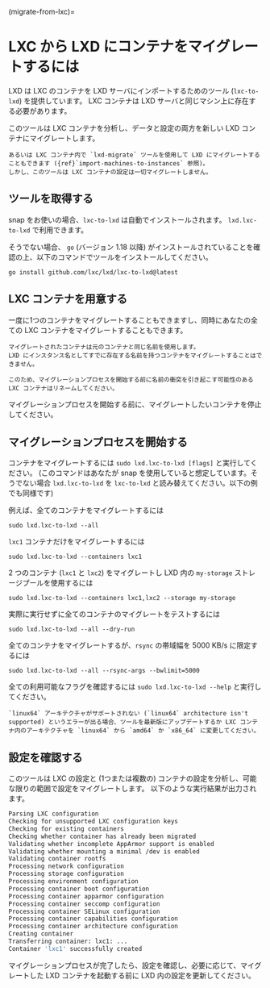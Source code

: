 (migrate-from-lxc)=
# LXC から LXD にコンテナをマイグレートするには

LXD は LXC のコンテナを LXD サーバにインポートするためのツール (`lxc-to-lxd`) を提供しています。
LXC コンテナは LXD サーバと同じマシン上に存在する必要があります。

このツールは LXC コンテナを分析し、データと設定の両方を新しい LXD コンテナにマイグレートします。

```{note}
あるいは LXC コンテナ内で `lxd-migrate` ツールを使用して LXD にマイグレートすることもできます ({ref}`import-machines-to-instances` 参照)。
しかし、このツールは LXC コンテナの設定は一切マイグレートしません。
```

## ツールを取得する

snap をお使いの場合、`lxc-to-lxd` は自動でインストールされます。
`lxd.lxc-to-lxd` で利用できます。

そうでない場合、 `go` (バージョン 1.18 以降) がインストールされていることを確認の上、以下のコマンドでツールをインストールしてください。

    go install github.com/lxc/lxd/lxc-to-lxd@latest

## LXC コンテナを用意する

一度に1つのコンテナをマイグレートすることもできますし、同時にあなたの全ての LXC コンテナをマイグレートすることもできます。

```{note}
マイグレートされたコンテナは元のコンテナと同じ名前を使用します。
LXD にインスタンス名としてすでに存在する名前を持つコンテナをマイグレートすることはできません。

このため、マイグレーションプロセスを開始する前に名前の衝突を引き起こす可能性のある LXC コンテナはリネームしてください。
```

マイグレーションプロセスを開始する前に、マイグレートしたいコンテナを停止してください。

## マイグレーションプロセスを開始する

コンテナをマイグレートするには `sudo lxd.lxc-to-lxd [flags]` と実行してください。
(このコマンドはあなたが snap を使用していると想定しています。そうでない場合 `lxd.lxc-to-lxd` を `lxc-to-lxd` と読み替えてください。以下の例でも同様です)

例えば、全てのコンテナをマイグレートするには

    sudo lxd.lxc-to-lxd --all

`lxc1` コンテナだけをマイグレートするには

    sudo lxd.lxc-to-lxd --containers lxc1

2 つのコンテナ (`lxc1` と `lxc2`) をマイグレートし LXD 内の `my-storage` ストレージプールを使用するには 

    sudo lxd.lxc-to-lxd --containers lxc1,lxc2 --storage my-storage

実際に実行せずに全てのコンテナのマイグレートをテストするには

    sudo lxd.lxc-to-lxd --all --dry-run

全てのコンテナをマイグレートするが、`rsync` の帯域幅を 5000 KB/s に限定するには

    sudo lxd.lxc-to-lxd --all --rsync-args --bwlimit=5000

全ての利用可能なフラグを確認するには `sudo lxd.lxc-to-lxd --help` と実行してください。

```{note}
`linux64` アーキテクチャがサポートされない (`linux64` architecture isn't supported) というエラーが出る場合、ツールを最新版にアップデートするか LXC コンテナ内のアーキテクチャを `linux64` から `amd64` か `x86_64` に変更してください。
```

## 設定を確認する

このツールは LXC の設定と (1つまたは複数の) コンテナの設定を分析し、可能な限りの範囲で設定をマイグレートします。
以下のような実行結果が出力されます。

```bash
Parsing LXC configuration
Checking for unsupported LXC configuration keys
Checking for existing containers
Checking whether container has already been migrated
Validating whether incomplete AppArmor support is enabled
Validating whether mounting a minimal /dev is enabled
Validating container rootfs
Processing network configuration
Processing storage configuration
Processing environment configuration
Processing container boot configuration
Processing container apparmor configuration
Processing container seccomp configuration
Processing container SELinux configuration
Processing container capabilities configuration
Processing container architecture configuration
Creating container
Transferring container: lxc1: ...
Container 'lxc1' successfully created
```

マイグレーションプロセスが完了したら、設定を確認し、必要に応じて、マイグレートした LXD コンテナを起動する前に LXD 内の設定を更新してください。
